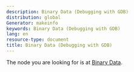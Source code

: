 ```yaml
---
description: Binary Data (Debugging with GDB)
distribution: global
Generator: makeinfo
keywords: Binary Data (Debugging with GDB)
lang: en
resource-type: document
title: Binary Data (Debugging with GDB)
---
```

The node you are looking for is at [Binary Data](Overview.html#Binary-Data).

